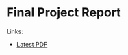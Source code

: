 # Final Project Report

Links:

- [Latest PDF](https://github.com/jamesWalker55/qmul-final-project-report/blob/typst-action/report.pdf)
